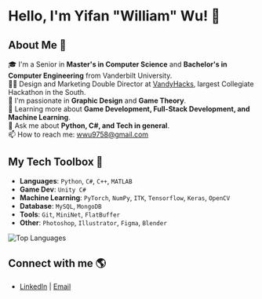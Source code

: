 # Hello, I'm Yifan "William" Wu! 👋
<!-- ![](https://github-readme-streak-stats.herokuapp.com/?user=williamw9758&theme=dark&hide_border=true)<br/> -->

## About Me 🚀
🎓 I'm a Senior in **Master's in Computer Science** and **Bachelor's in Computer Engineering** from Vanderbilt University.  
👨‍💻 Design and Marketing Double Director at [VandyHacks](https://github.com/vandyhacks), largest Collegiate Hackathon in the South.  
🎨 I'm passionate in **Graphic Design** and **Game Theory**.  
🌱 Learning more about **Game Development, Full-Stack Development, and Machine Learning**.  
💬 Ask me about **Python, C#, and Tech in general**.  
📫 How to reach me: [wwu9758@gmail.com](mailto:wwu9758@gmail.com)  

## My Tech Toolbox 🧰

- **Languages**: `Python`, `C#`, `C++`, `MATLAB`
- **Game Dev**: `Unity C#`
- **Machine Learning**: `PyTorch`, `NumPy`, `ITK`, `Tensorflow`, `Keras`, `OpenCV`
- **Database**: `MySQL`, `MongoDB`
- **Tools**: `Git`, `MiniNet`, `FlatBuffer`
- **Other**: `Photoshop`, `Illustrator`, `Figma`, `Blender`

![Top Languages](https://github-readme-stats.vercel.app/api/top-langs/?username=WilliamW9758&theme=tokyonight)

## Connect with me 🌎
- [LinkedIn](https://linkedin.com/in/yifan-william-wu/) | [Email](mailto:wwu9758@gmail.com)

